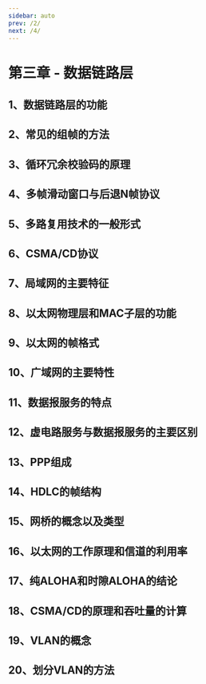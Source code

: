 ```yaml
---
sidebar: auto
prev: /2/
next: /4/
---
```

# 第三章 - 数据链路层

## 1、数据链路层的功能

## 2、常见的组帧的方法

## 3、循环冗余校验码的原理

## 4、多帧滑动窗口与后退N帧协议

## 5、多路复用技术的一般形式

## 6、CSMA/CD协议

## 7、局域网的主要特征

## 8、以太网物理层和MAC子层的功能

## 9、以太网的帧格式

## 10、广域网的主要特性

## 11、数据报服务的特点

## 12、虚电路服务与数据报服务的主要区别

## 13、PPP组成

## 14、HDLC的帧结构

## 15、网桥的概念以及类型

## 16、以太网的工作原理和信道的利用率

## 17、纯ALOHA和时隙ALOHA的结论

## 18、CSMA/CD的原理和吞吐量的计算

## 19、VLAN的概念

## 20、划分VLAN的方法